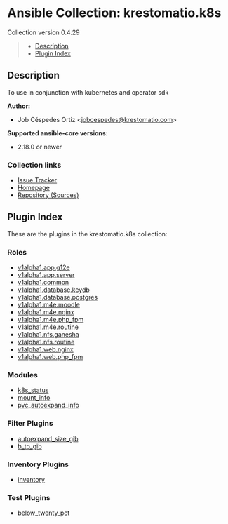 # Ansible Collection: krestomatio.k8s

Collection version 0.4.29

> * [Description](#description)
> * [Plugin Index](#plugin-index)

## Description

To use in conjunction with kubernetes and operator sdk

**Author:**

* Job Céspedes Ortiz \<jobcespedes@krestomatio.com\>

**Supported ansible-core versions:**

* 2.18.0 or newer

### Collection links

* [Issue Tracker](https://github.com/krestomatio/ansible-collection-k8s/issues)
* [Homepage](https://krestomat.io)
* [Repository (Sources)](https://github.com/krestomatio/ansible-collection-k8s)

## Plugin Index

These are the plugins in the krestomatio.k8s collection:

### Roles

* [v1alpha1.app.g12e](roles/v1alpha1.app.g12e/index.md)
* [v1alpha1.app.server](roles/v1alpha1.app.server/index.md)
* [v1alpha1.common](roles/v1alpha1.common/index.md)
* [v1alpha1.database.keydb](roles/v1alpha1.database.keydb/index.md)
* [v1alpha1.database.postgres](roles/v1alpha1.database.postgres/index.md)
* [v1alpha1.m4e.moodle](roles/v1alpha1.m4e.moodle/index.md)
* [v1alpha1.m4e.nginx](roles/v1alpha1.m4e.nginx/index.md)
* [v1alpha1.m4e.php_fpm](roles/v1alpha1.m4e.php_fpm/index.md)
* [v1alpha1.m4e.routine](roles/v1alpha1.m4e.routine/index.md)
* [v1alpha1.nfs.ganesha](roles/v1alpha1.nfs.ganesha/index.md)
* [v1alpha1.nfs.routine](roles/v1alpha1.nfs.routine/index.md)
* [v1alpha1.web.nginx](roles/v1alpha1.web.nginx/index.md)
* [v1alpha1.web.php_fpm](roles/v1alpha1.web.php_fpm/index.md)

### Modules

* [k8s_status](modules/k8s_status.md)
* [mount_info](modules/mount_info.md)
* [pvc_autoexpand_info](modules/pvc_autoexpand_info.md)

### Filter Plugins

* [autoexpand_size_gib](filters/autoexpand_size_gib.md)
* [b_to_gib](filters/b_to_gib.md)

### Inventory Plugins

* [inventory](inventories/inventory.md)

### Test Plugins

* [below_twenty_pct](tests/below_twenty_pct.md)
